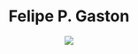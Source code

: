 <h1 align="center">Felipe P. Gaston</h1>
<p align="center"> 
     <img src="https://readme-typing-svg.herokuapp.com/?lines=Desenvolvedor+Fullstack;Criador+do+Carbyte;Apaixonado+por+tecnologia+automotiva&center=true&width=440&height=45">
</p>
